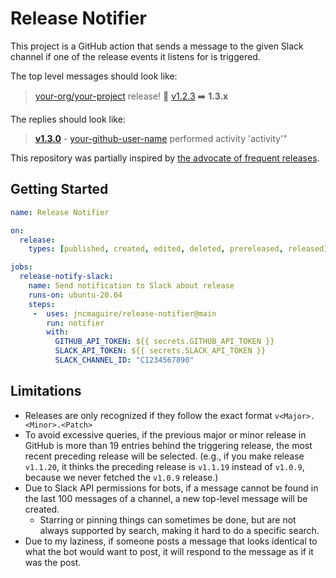 # Release Notifier

This project is a GitHub action that sends a message to the given Slack channel if one of the release events it listens for is triggered.

The top level messages should look like:

> [your-org/your-project](#) release! 🎉 [v1.2.3](#) ➡️ **1.3.x**

The replies should look like:

> **[v1.3.0](#)** - [your-github-user-name](#) performed activity 'activity'"

This repository was partially inspired by [the advocate of frequent releases][Patti LaBelle].

## Getting Started


```yaml
name: Release Notifier

on:
  release:
    types: [published, created, edited, deleted, prereleased, released]

jobs:
  release-notify-slack:
    name: Send notification to Slack about release
    runs-on: ubuntu-20.04
    steps:
     -  uses: jncmaguire/release-notifier@main
        run: notifier
        with:
          GITHUB_API_TOKEN: ${{ secrets.GITHUB_API_TOKEN }}
          SLACK_API_TOKEN: ${{ secrets.SLACK_API_TOKEN }}
          SLACK_CHANNEL_ID: "C1234567890"
```

## Limitations

* Releases are only recognized if they follow the exact format `v<Major>.<Minor>.<Patch>`
* To avoid excessive queries, if the previous major or minor release in GitHub is more than 19 entries behind the triggering release, the most recent preceding release will be selected. (e.g., if you make release `v1.1.20`, it thinks the preceding release is `v1.1.19` instead of `v1.0.9`, because we never fetched the `v1.0.9` release.)
* Due to Slack API permissions for bots, if a message cannot be found in the last 100 messages of a channel, a new top-level message will be created.
  - Starring or pinning things can sometimes be done, but are not always supported by search, making it hard to do a specific search.
* Due to my laziness, if someone posts a message that looks identical to what the bot would want to post, it will respond to the message as if it was the post.

<!-- References -->
[Slack Webhooks]: https://api.slack.com/messaging/webhooks
[Variables]: https://docs.github.com/en/free-pro-team@latest/actions/learn-github-actions/essential-features-of-github-actions#using-variables-in-your-workflows
[Environment Variables]: https://docs.github.com/en/free-pro-team@latest/actions/reference/environment-variables#default-environment-variables
[Events]: https://docs.github.com/en/free-pro-team@latest/actions/reference/events-that-trigger-workflows#release
[Patti LaBelle]: https://youtu.be/ROIYcZGbfH0